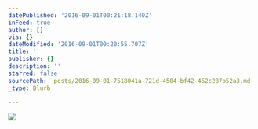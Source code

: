 ```yaml
---
datePublished: '2016-09-01T00:21:18.140Z'
inFeed: true
author: []
via: {}
dateModified: '2016-09-01T00:20:55.707Z'
title: ''
publisher: {}
description: ''
starred: false
sourcePath: _posts/2016-09-01-7518041a-721d-4504-bf42-462c287b52a3.md
_type: Blurb

---
```

![](https://the-grid-user-content.s3-us-west-2.amazonaws.com/5d7bb42d-3e3b-45d5-a0ed-c0c446a1663f.jpg)